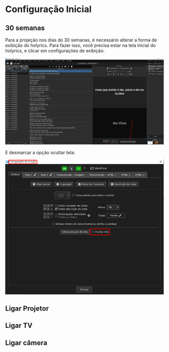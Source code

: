 # Configuração Inicial

## 30 semanas
Para a projeção nos dias do 30 semanas, é necessário alterar a forma de exibição do holyrics. Para fazer isso, você precisa estar na tela inicial do holyrics, e clicar em configurações de exibição:

![Holyrics Home](./_media/inicio-holyrics.png ":class=home-holyrics")

E desmarcar a opção ocultar tela:

![Holyrics View Settings](./_media/exibition-settings.png ":class=ex-settings")


## Ligar Projetor

## Ligar TV

## Ligar câmera
